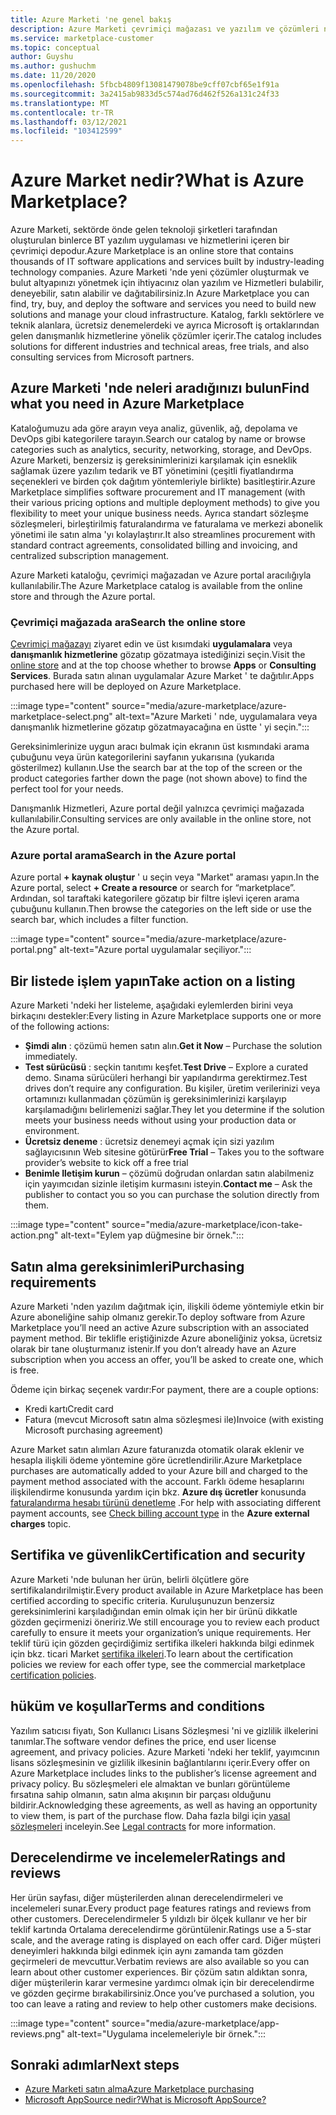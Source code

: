 ```yaml
---
title: Azure Marketi 'ne genel bakış
description: Azure Marketi çevrimiçi mağazası ve yazılım ve çözümleri nasıl bulabileceğinizi ve deneyebileceğinizi öğrenin.
ms.service: marketplace-customer
ms.topic: conceptual
author: Guyshu
ms.author: gushuchm
ms.date: 11/20/2020
ms.openlocfilehash: 5fbcb4809f13081479078be9cff07cbf65e1f91a
ms.sourcegitcommit: 3a2415ab9833d5c574ad76d462f526a131c24f33
ms.translationtype: MT
ms.contentlocale: tr-TR
ms.lasthandoff: 03/12/2021
ms.locfileid: "103412599"
---
```

# <a name="what-is-azure-marketplace"></a><span data-ttu-id="2dee2-103">Azure Market nedir?</span><span class="sxs-lookup"><span data-stu-id="2dee2-103">What is Azure Marketplace?</span></span>

<span data-ttu-id="2dee2-104">Azure Marketi, sektörde önde gelen teknoloji şirketleri tarafından oluşturulan binlerce BT yazılım uygulaması ve hizmetlerini içeren bir çevrimiçi depodur.</span><span class="sxs-lookup"><span data-stu-id="2dee2-104">Azure Marketplace is an online store that contains thousands of IT software applications and services built by industry-leading technology companies.</span></span> <span data-ttu-id="2dee2-105">Azure Marketi 'nde yeni çözümler oluşturmak ve bulut altyapınızı yönetmek için ihtiyacınız olan yazılım ve Hizmetleri bulabilir, deneyebilir, satın alabilir ve dağıtabilirsiniz.</span><span class="sxs-lookup"><span data-stu-id="2dee2-105">In Azure Marketplace you can find, try, buy, and deploy the software and services you need to build new solutions and manage your cloud infrastructure.</span></span> <span data-ttu-id="2dee2-106">Katalog, farklı sektörlere ve teknik alanlara, ücretsiz denemelerdeki ve ayrıca Microsoft iş ortaklarından gelen danışmanlık hizmetlerine yönelik çözümler içerir.</span><span class="sxs-lookup"><span data-stu-id="2dee2-106">The catalog includes solutions for different industries and technical areas, free trials, and also consulting services from Microsoft partners.</span></span>

## <a name="find-what-you-need-in-azure-marketplace"></a><span data-ttu-id="2dee2-107">Azure Marketi 'nde neleri aradığınızı bulun</span><span class="sxs-lookup"><span data-stu-id="2dee2-107">Find what you need in Azure Marketplace</span></span>

<span data-ttu-id="2dee2-108">Kataloğumuzu ada göre arayın veya analiz, güvenlik, ağ, depolama ve DevOps gibi kategorilere tarayın.</span><span class="sxs-lookup"><span data-stu-id="2dee2-108">Search our catalog by name or browse categories such as analytics, security, networking, storage, and DevOps.</span></span> <span data-ttu-id="2dee2-109">Azure Marketi, benzersiz iş gereksinimlerinizi karşılamak için esneklik sağlamak üzere yazılım tedarik ve BT yönetimini (çeşitli fiyatlandırma seçenekleri ve birden çok dağıtım yöntemleriyle birlikte) basitleştirir.</span><span class="sxs-lookup"><span data-stu-id="2dee2-109">Azure Marketplace simplifies software procurement and IT management (with their various pricing options and multiple deployment methods) to give you flexibility to meet your unique business needs.</span></span> <span data-ttu-id="2dee2-110">Ayrıca standart sözleşme sözleşmeleri, birleştirilmiş faturalandırma ve faturalama ve merkezi abonelik yönetimi ile satın alma 'yı kolaylaştırır.</span><span class="sxs-lookup"><span data-stu-id="2dee2-110">It also streamlines procurement with standard contract agreements, consolidated billing and invoicing, and centralized subscription management.</span></span>

<span data-ttu-id="2dee2-111">Azure Marketi kataloğu, çevrimiçi mağazadan ve Azure portal aracılığıyla kullanılabilir.</span><span class="sxs-lookup"><span data-stu-id="2dee2-111">The Azure Marketplace catalog is available from the online store and through the Azure portal.</span></span>  

### <a name="search-the-online-store"></a><span data-ttu-id="2dee2-112">Çevrimiçi mağazada ara</span><span class="sxs-lookup"><span data-stu-id="2dee2-112">Search the online store</span></span>

<span data-ttu-id="2dee2-113">[Çevrimiçi mağazayı](https://azuremarketplace.microsoft.com/) ziyaret edin ve üst kısımdaki **uygulamalara** veya **danışmanlık hizmetlerine** gözatıp gözatmaya istediğinizi seçin.</span><span class="sxs-lookup"><span data-stu-id="2dee2-113">Visit the [online store](https://azuremarketplace.microsoft.com/) and at the top choose whether to browse **Apps** or **Consulting Services**.</span></span> <span data-ttu-id="2dee2-114">Burada satın alınan uygulamalar Azure Market ' te dağıtılır.</span><span class="sxs-lookup"><span data-stu-id="2dee2-114">Apps purchased here will be deployed on Azure Marketplace.</span></span>

:::image type="content" source="media/azure-marketplace/azure-marketplace-select.png" alt-text="Azure Marketi ' nde, uygulamalara veya danışmanlık hizmetlerine gözatıp gözatmayacağına en üstte ' yi seçin.":::

<span data-ttu-id="2dee2-116">Gereksinimlerinize uygun aracı bulmak için ekranın üst kısmındaki arama çubuğunu veya ürün kategorilerini sayfanın yukarısına (yukarıda gösterilmez) kullanın.</span><span class="sxs-lookup"><span data-stu-id="2dee2-116">Use the search bar at the top of the screen or the product categories farther down the page (not shown above) to find the perfect tool for your needs.</span></span>

<span data-ttu-id="2dee2-117">Danışmanlık Hizmetleri, Azure portal değil yalnızca çevrimiçi mağazada kullanılabilir.</span><span class="sxs-lookup"><span data-stu-id="2dee2-117">Consulting services are only available in the online store, not the Azure portal.</span></span>

### <a name="search-in-the-azure-portal"></a><span data-ttu-id="2dee2-118">Azure portal arama</span><span class="sxs-lookup"><span data-stu-id="2dee2-118">Search in the Azure portal</span></span>

<span data-ttu-id="2dee2-119">Azure portal **+ kaynak oluştur** ' u seçin veya "Market" araması yapın.</span><span class="sxs-lookup"><span data-stu-id="2dee2-119">In the Azure portal, select **+ Create a resource** or search for “marketplace”.</span></span> <span data-ttu-id="2dee2-120">Ardından, sol taraftaki kategorilere gözatıp bir filtre işlevi içeren arama çubuğunu kullanın.</span><span class="sxs-lookup"><span data-stu-id="2dee2-120">Then browse the categories on the left side or use the search bar, which includes a filter function.</span></span>

:::image type="content" source="media/azure-marketplace/azure-portal.png" alt-text="Azure portal uygulamalar seçiliyor.":::

## <a name="take-action-on-a-listing"></a><span data-ttu-id="2dee2-122">Bir listede işlem yapın</span><span class="sxs-lookup"><span data-stu-id="2dee2-122">Take action on a listing</span></span>

<span data-ttu-id="2dee2-123">Azure Marketi 'ndeki her listeleme, aşağıdaki eylemlerden birini veya birkaçını destekler:</span><span class="sxs-lookup"><span data-stu-id="2dee2-123">Every listing in Azure Marketplace supports one or more of the following actions:</span></span>

- <span data-ttu-id="2dee2-124">**Şimdi alın** : çözümü hemen satın alın.</span><span class="sxs-lookup"><span data-stu-id="2dee2-124">**Get it Now** – Purchase the solution immediately.</span></span>
- <span data-ttu-id="2dee2-125">**Test sürücüsü** : seçkin tanıtımı keşfet.</span><span class="sxs-lookup"><span data-stu-id="2dee2-125">**Test Drive** – Explore a curated demo.</span></span> <span data-ttu-id="2dee2-126">Sınama sürücüleri herhangi bir yapılandırma gerektirmez.</span><span class="sxs-lookup"><span data-stu-id="2dee2-126">Test drives don’t require any configuration.</span></span> <span data-ttu-id="2dee2-127">Bu kişiler, üretim verilerinizi veya ortamınızı kullanmadan çözümün iş gereksinimlerinizi karşılayıp karşılamadığını belirlemenizi sağlar.</span><span class="sxs-lookup"><span data-stu-id="2dee2-127">They let you determine if the solution meets your business needs without using your production data or environment.</span></span>
- <span data-ttu-id="2dee2-128">**Ücretsiz deneme** : ücretsiz denemeyi açmak için sizi yazılım sağlayıcısının Web sitesine götürür</span><span class="sxs-lookup"><span data-stu-id="2dee2-128">**Free Trial** – Takes you to the software provider’s website to kick off a free trial</span></span>
- <span data-ttu-id="2dee2-129">**Benimle Iletişim kurun** – çözümü doğrudan onlardan satın alabilmeniz için yayımcıdan sizinle iletişim kurmasını isteyin.</span><span class="sxs-lookup"><span data-stu-id="2dee2-129">**Contact me** – Ask the publisher to contact you so you can purchase the solution directly from them.</span></span>

:::image type="content" source="media/azure-marketplace/icon-take-action.png" alt-text="Eylem yap düğmesine bir örnek.":::

## <a name="purchasing-requirements"></a><span data-ttu-id="2dee2-131">Satın alma gereksinimleri</span><span class="sxs-lookup"><span data-stu-id="2dee2-131">Purchasing requirements</span></span>

<span data-ttu-id="2dee2-132">Azure Marketi 'nden yazılım dağıtmak için, ilişkili ödeme yöntemiyle etkin bir Azure aboneliğine sahip olmanız gerekir.</span><span class="sxs-lookup"><span data-stu-id="2dee2-132">To deploy software from Azure Marketplace you’ll need an active Azure subscription with an associated payment method.</span></span> <span data-ttu-id="2dee2-133">Bir teklifle eriştiğinizde Azure aboneliğiniz yoksa, ücretsiz olarak bir tane oluşturmanız istenir.</span><span class="sxs-lookup"><span data-stu-id="2dee2-133">If you don’t already have an Azure subscription when you access an offer, you’ll be asked to create one, which is free.</span></span>

<span data-ttu-id="2dee2-134">Ödeme için birkaç seçenek vardır:</span><span class="sxs-lookup"><span data-stu-id="2dee2-134">For payment, there are a couple options:</span></span>  

- <span data-ttu-id="2dee2-135">Kredi kartı</span><span class="sxs-lookup"><span data-stu-id="2dee2-135">Credit card</span></span>
- <span data-ttu-id="2dee2-136">Fatura (mevcut Microsoft satın alma sözleşmesi ile)</span><span class="sxs-lookup"><span data-stu-id="2dee2-136">Invoice (with existing Microsoft purchasing agreement)</span></span>

<span data-ttu-id="2dee2-137">Azure Market satın alımları Azure faturanızda otomatik olarak eklenir ve hesapla ilişkili ödeme yöntemine göre ücretlendirilir.</span><span class="sxs-lookup"><span data-stu-id="2dee2-137">Azure Marketplace purchases are automatically added to your Azure bill and charged to the payment method associated with the account.</span></span> <span data-ttu-id="2dee2-138">Farklı ödeme hesaplarını ilişkilendirme konusunda yardım için bkz. **Azure dış ücretler** konusunda [faturalandırma hesabı türünü denetleme](/azure/cost-management-billing/understand/understand-azure-marketplace-charges#check-billing-account-type) .</span><span class="sxs-lookup"><span data-stu-id="2dee2-138">For help with associating different payment accounts, see [Check billing account type](/azure/cost-management-billing/understand/understand-azure-marketplace-charges#check-billing-account-type) in the **Azure external charges** topic.</span></span>

## <a name="certification-and-security"></a><span data-ttu-id="2dee2-139">Sertifika ve güvenlik</span><span class="sxs-lookup"><span data-stu-id="2dee2-139">Certification and security</span></span>

<span data-ttu-id="2dee2-140">Azure Marketi 'nde bulunan her ürün, belirli ölçütlere göre sertifikalandırilmiştir.</span><span class="sxs-lookup"><span data-stu-id="2dee2-140">Every product available in Azure Marketplace has been certified according to specific criteria.</span></span> <span data-ttu-id="2dee2-141">Kuruluşunuzun benzersiz gereksinimlerini karşıladığından emin olmak için her bir ürünü dikkatle gözden geçirmenizi öneririz.</span><span class="sxs-lookup"><span data-stu-id="2dee2-141">We still encourage you to review each product carefully to ensure it meets your organization’s unique requirements.</span></span> <span data-ttu-id="2dee2-142">Her teklif türü için gözden geçirdiğimiz sertifika ilkeleri hakkında bilgi edinmek için bkz. ticari Market [sertifika ilkeleri](/legal/marketplace/certification-policies).</span><span class="sxs-lookup"><span data-stu-id="2dee2-142">To learn about the certification policies we review for each offer type, see the commercial marketplace [certification policies](/legal/marketplace/certification-policies).</span></span>

## <a name="terms-and-conditions"></a><span data-ttu-id="2dee2-143">hüküm ve koşullar</span><span class="sxs-lookup"><span data-stu-id="2dee2-143">Terms and conditions</span></span>

<span data-ttu-id="2dee2-144">Yazılım satıcısı fiyatı, Son Kullanıcı Lisans Sözleşmesi 'ni ve gizlilik ilkelerini tanımlar.</span><span class="sxs-lookup"><span data-stu-id="2dee2-144">The software vendor defines the price, end user license agreement, and privacy policies.</span></span> <span data-ttu-id="2dee2-145">Azure Marketi 'ndeki her teklif, yayımcının lisans sözleşmesinin ve gizlilik ilkesinin bağlantılarını içerir.</span><span class="sxs-lookup"><span data-stu-id="2dee2-145">Every offer on Azure Marketplace includes links to the publisher’s license agreement and privacy policy.</span></span> <span data-ttu-id="2dee2-146">Bu sözleşmeleri ele almaktan ve bunları görüntüleme fırsatına sahip olmanın, satın alma akışının bir parçası olduğunu bildirir.</span><span class="sxs-lookup"><span data-stu-id="2dee2-146">Acknowledging these agreements, as well as having an opportunity to view them, is part of the purchase flow.</span></span> <span data-ttu-id="2dee2-147">Daha fazla bilgi için [yasal sözleşmeleri](legal-contracts.md) inceleyin.</span><span class="sxs-lookup"><span data-stu-id="2dee2-147">See [Legal contracts](legal-contracts.md) for more information.</span></span>

## <a name="ratings-and-reviews"></a><span data-ttu-id="2dee2-148">Derecelendirme ve incelemeler</span><span class="sxs-lookup"><span data-stu-id="2dee2-148">Ratings and reviews</span></span>

<span data-ttu-id="2dee2-149">Her ürün sayfası, diğer müşterilerden alınan derecelendirmeleri ve incelemeleri sunar.</span><span class="sxs-lookup"><span data-stu-id="2dee2-149">Every product page features ratings and reviews from other customers.</span></span> <span data-ttu-id="2dee2-150">Derecelendirmeler 5 yıldızlı bir ölçek kullanır ve her bir teklif kartında Ortalama derecelendirme görüntülenir.</span><span class="sxs-lookup"><span data-stu-id="2dee2-150">Ratings use a 5-star scale, and the average rating is displayed on each offer card.</span></span> <span data-ttu-id="2dee2-151">Diğer müşteri deneyimleri hakkında bilgi edinmek için aynı zamanda tam gözden geçirmeleri de mevcuttur.</span><span class="sxs-lookup"><span data-stu-id="2dee2-151">Verbatim reviews are also available so you can learn about other customer experiences.</span></span> <span data-ttu-id="2dee2-152">Bir çözüm satın aldıktan sonra, diğer müşterilerin karar vermesine yardımcı olmak için bir derecelendirme ve gözden geçirme bırakabilirsiniz.</span><span class="sxs-lookup"><span data-stu-id="2dee2-152">Once you’ve purchased a solution, you too can leave a rating and review to help other customers make decisions.</span></span>

:::image type="content" source="media/azure-marketplace/app-reviews.png" alt-text="Uygulama incelemeleriyle bir örnek.":::

## <a name="next-steps"></a><span data-ttu-id="2dee2-154">Sonraki adımlar</span><span class="sxs-lookup"><span data-stu-id="2dee2-154">Next steps</span></span>

- [<span data-ttu-id="2dee2-155">Azure Marketi satın alma</span><span class="sxs-lookup"><span data-stu-id="2dee2-155">Azure Marketplace purchasing</span></span>](azure-purchasing-invoicing.md)
- [<span data-ttu-id="2dee2-156">Microsoft AppSource nedir?</span><span class="sxs-lookup"><span data-stu-id="2dee2-156">What is Microsoft AppSource?</span></span>](appsource-overview.md)